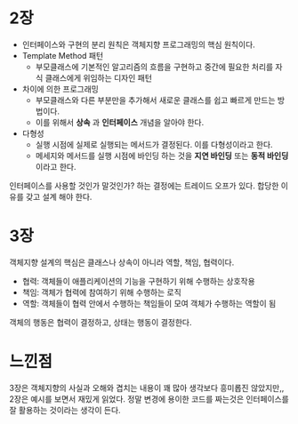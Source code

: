 # 2장

- 인터페이스와 구현의 분리 원칙은 객체지향 프로그래밍의 핵심 원칙이다.
- Template Method 패턴
  - 부모클래스에 기본적인 알고리즘의 흐름을 구현하고 중간에 필요한 처리를 자식 클래스에게 위임하는 디자인 패턴
- 차이에 의한 프로그래밍
  - 부모클래스와 다른 부분만을 추가해서 새로운 클래스를 쉽고 빠르게 만드는 방법이다.
  - 이를 위해서 **상속** 과 **인터페이스** 개념을 알아야 한다.
- 다형성
  - 실행 시점에 실제로 실행되는 메서드가 결정된다. 이를 다형성이라고 한다.
  - 메세지와 메서드를 실행 시점에 바인딩 하는 것을 **지연 바인딩** 또는 **동적 바인딩** 이라고 한다.

인터페이스를 사용할 것인가 말것인가? 하는 결정에는 트레이드 오프가 있다. 합당한 이유를 갖고 설계 해야 한다.

# 3장

객체지향 설계의 핵심은 클래스나 상속이 아니라 역할, 책임, 협력이다.
- 협력: 객체들이 애플리케이션의 기능을 구현하기 위해 수행하는 상호작용
- 책임: 객체가 협력에 참여하기 위해 수행하는 로직
- 역할: 객체들이 협력 안에서 수행하는 책임들이 모여 객체가 수행하는 역할이 됨

객체의 행동은 협력이 결정하고, 상태는 행동이 결정한다.

# 느낀점

3장은 객체지향의 사실과 오해와 겹치는 내용이 꽤 많아 생각보다 흥미롭진 않았지만,, 2장은 예시를 보면서 재밌게 읽었다.
정말 변경에 용이한 코드를 짜는것은 인터페이스를 잘 활용하는 것이라는 생각이 든다.
